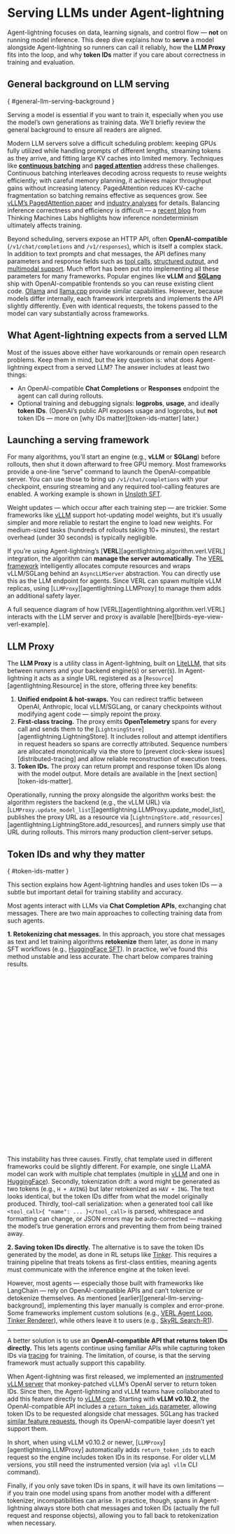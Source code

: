 # Serving LLMs under Agent-lightning

Agent-lightning focuses on data, learning signals, and control flow — **not** on running model inference. This deep dive explains how to **serve** a model alongside Agent-lightning so runners can call it reliably, how the **LLM Proxy** fits into the loop, and why **token IDs** matter if you care about correctness in training and evaluation.

## General background on LLM serving

[](){ #general-llm-serving-background }

Serving a model is essential if you want to train it, especially when you use the model’s own generations as training data. We’ll briefly review the general background to ensure all readers are aligned.

Modern LLM servers solve a difficult scheduling problem: keeping GPUs fully utilized while handling prompts of different lengths, streaming tokens as they arrive, and fitting large KV caches into limited memory. Techniques like [**continuous batching**](https://www.anyscale.com/blog/continuous-batching-llm-inference) and [**paged attention**](https://arxiv.org/abs/2309.06180) address these challenges. Continuous batching interleaves decoding across requests to reuse weights efficiently; with careful memory planning, it achieves major throughput gains without increasing latency. PagedAttention reduces KV-cache fragmentation so batching remains effective as sequences grow. See [vLLM’s PagedAttention paper](https://arxiv.org/abs/2309.06180) and [industry analyses](https://www.baseten.co/blog/continuous-vs-dynamic-batching-for-ai-inference/) for details. Balancing inference correctness and efficiency is difficult — a [recent blog](https://thinkingmachines.ai/blog/defeating-nondeterminism-in-llm-inference/) from Thinking Machines Labs highlights how inference nondeterminism ultimately affects training.

Beyond scheduling, servers expose an HTTP API, often **OpenAI-compatible** (`/v1/chat/completions` and `/v1/responses`), which is itself a complex stack. In addition to text prompts and chat messages, the API defines many parameters and response fields such as [tool calls](https://platform.openai.com/docs/guides/function-calling), [structured output](https://platform.openai.com/docs/guides/structured-outputs), and [multimodal support](https://platform.openai.com/docs/guides/images-vision). Much effort has been put into implementing all these parameters for many frameworks. Popular engines like **vLLM** and [**SGLang**](https://github.com/sgl-project/sglang) ship with OpenAI-compatible frontends so you can reuse existing client code. [Ollama](https://ollama.com/blog/openai-compatibility) and [llama.cpp](https://llama-cpp-python.readthedocs.io/en/latest/server/) provide similar capabilities. However, because models differ internally, each framework interprets and implements the API slightly differently. Even with identical requests, the tokens passed to the model can vary substantially across frameworks.

## What Agent-lightning expects from a served LLM

Most of the issues above either have workarounds or remain open research problems. Keep them in mind, but the key question is: what does Agent-lightning expect from a served LLM? The answer includes at least two things:

* An OpenAI-compatible **Chat Completions** or **Responses** endpoint the agent can call during rollouts.
* Optional training and debugging signals: **logprobs**, **usage**, and ideally **token IDs**. (OpenAI’s public API exposes usage and logprobs, but **not** token IDs — more on [why IDs matter][token-ids-matter] later.)

## Launching a serving framework

For many algorithms, you’ll start an engine (e.g., **vLLM** or **SGLang**) before rollouts, then shut it down afterward to free GPU memory. Most frameworks provide a one-line “serve” command to launch the OpenAI-compatible server. You can use those to bring up `/v1/chat/completions` with your checkpoint, ensuring streaming and any required tool-calling features are enabled. A working example is shown in [Unsloth SFT](../how-to/unsloth-sft.md).

Weight updates — which occur after each training step — are trickier. Some frameworks like [vLLM](https://vllm.ai/) support hot-updating model weights, but it’s usually simpler and more reliable to restart the engine to load new weights. For medium-sized tasks (hundreds of rollouts taking 10+ minutes), the restart overhead (under 30 seconds) is typically negligible.

If you’re using Agent-lightning’s [**VERL**][agentlightning.algorithm.verl.VERL] integration, the algorithm can **manage the server automatically**. The [VERL framework](https://github.com/volcengine/verl) intelligently allocates compute resources and wraps vLLM/SGLang behind an `AsyncLLMServer` abstraction. You can directly use this as the LLM endpoint for agents. Since VERL can spawn multiple vLLM replicas, using [`LLMProxy`][agentlightning.LLMProxy] to manage them adds an additional safety layer.

A full sequence diagram of how [VERL][agentlightning.algorithm.verl.VERL] interacts with the LLM server and proxy is available [here][birds-eye-view-verl-example].

## LLM Proxy

The **LLM Proxy** is a utility class in Agent-lightning, built on [LiteLLM](https://docs.litellm.ai/), that sits between runners and your backend engine(s) or server(s). In Agent-lightning it acts as a single URL registered as a [`Resource`][agentlightning.Resource] in the store, offering three key benefits:

1. **Unified endpoint & hot-swaps.** You can redirect traffic between OpenAI, Anthropic, local vLLM/SGLang, or canary checkpoints without modifying agent code — simply repoint the proxy.
2. **First-class tracing.** The proxy emits **OpenTelemetry** spans for every call and sends them to the [`LightningStore`][agentlightning.LightningStore]. It includes rollout and attempt identifiers in request headers so spans are correctly attributed. Sequence numbers are allocated monotonically via the store to [prevent clock-skew issues][distributed-tracing] and allow reliable reconstruction of execution trees.
3. **Token IDs.** The proxy can return prompt and response token IDs along with the model output. More details are available in the [next section][token-ids-matter].

Operationally, running the proxy alongside the algorithm works best: the algorithm registers the backend (e.g., the vLLM URL) via [`LLMProxy.update_model_list`][agentlightning.LLMProxy.update_model_list], publishes the proxy URL as a resource via [`LightningStore.add_resources`][agentlightning.LightningStore.add_resources], and runners simply use that URL during rollouts. This mirrors many production client–server setups.

## Token IDs and why they matter

[](){ #token-ids-matter }

This section explains how Agent-lightning handles and uses token IDs — a subtle but important detail for training stability and accuracy.

Most agents interact with LLMs via **Chat Completion APIs**, exchanging chat messages. There are two main approaches to collecting training data from such agents.

**1. Retokenizing chat messages.**
In this approach, you store chat messages as text and let training algorithms **retokenize** them later, as done in many SFT workflows (e.g., [HuggingFace SFT](https://huggingface.co/docs/trl/sft_trainer)).
In practice, we’ve found this method unstable and less accurate. The chart below compares training results.


<div style="height:400px">
<canvas data-chart='{
  "type": "line",
  "data": {
    "labels": [0.0, 32.0, 64.0, 96.0, 128.0, 160.0, 192.0, 224.0, 256.0, 288.0, 320.0, 352.0, 384.0, 416.0, 448.0, 480.0],
    "datasets": [
      {
        "label": "With Token IDs from Retokenization",
        "data": [0.49, 0.512, 0.54, 0.532, 0.54, 0.466, 0.328, 0.358, 0.348, 0.35, 0.346, 0.372, 0.346, 0.33, 0.346, 0.332],
        "spanGaps": true
      },
      {
        "label": "Retokenization (Run Again)",
        "data": [0.494, 0.526, 0.536, 0.554, 0.544, 0.556, 0.568, 0.552, 0.45, 0.466, 0.474, 0.47, 0.464, 0.476, 0.488, 0.432],
        "spanGaps": true
      },
      {
        "label": "With Token IDs from Engine",
        "data": [0.494, 0.522, 0.514, 0.538, 0.53, 0.564, 0.564, 0.586, 0.594, 0.604, 0.618, 0.584, 0.606, 0.558, 0.612, 0.588],
        "spanGaps": true
      }
    ]
  },
  "options": {
    "interaction": {
      "mode": "nearest",
      "intersect": false
    },
    "plugins": {
      "legend": {
        "display": true,
        "position": "top"
      },
      "title": {
        "display": true,
        "text": "Agent Training Results Comparison"
      }
    },
    "scales": {
      "x": {
        "title": {
          "display": true,
          "text": "Step"
        }
      },
      "y": {
        "title": {
          "display": true,
          "text": "Reward"
        }
      }
    }
  }
}'></canvas>
</div>

This instability has three causes. Firstly, chat template used in different frameworks could be slightly different. For example, one single LLaMA model can work with multiple chat templates (multiple in [vLLM](https://github.com/vllm-project/vllm/tree/1d165d6d859d3c50720f0c07209db2363c4fd33b/examples) and one in [HuggingFace](https://huggingface.co/meta-llama)). Secondly, tokenization drift: a word might be generated as two tokens (e.g., `H + AVING`) but later retokenized as `HAV + ING`. The text looks identical, but the token IDs differ from what the model originally produced. Thirdly, tool-call serialization: when a generated tool call like `<tool_call>{ "name": ... }</tool_call>` is parsed, whitespace and formatting can change, or JSON errors may be auto-corrected — masking the model’s true generation errors and preventing them from being trained away.

**2. Saving token IDs directly.**
The alternative is to save the token IDs generated by the model, as done in RL setups like [Tinker](https://thinkingmachines.ai/tinker/). This requires a training pipeline that treats tokens as first-class entities, meaning agents must communicate with the inference engine at the token level.

However, most agents — especially those built with frameworks like LangChain — rely on OpenAI-compatible APIs and can’t tokenize or detokenize themselves. As mentioned [earlier][general-llm-serving-background], implementing this layer manually is complex and error-prone. Some frameworks implement custom solutions (e.g., [VERL Agent Loop](https://github.com/volcengine/verl/blob/4da0d3d3188072772cb2ec817b3d6cf4a463821f/recipe/langgraph_agent/chat_model.py), [Tinker Renderer](https://github.com/thinking-machines-lab/tinker-cookbook/blob/34a6588d7055040c259985d98e71c0140b389ba7/tinker_cookbook/renderers.py)), while others leave it to users (e.g., [SkyRL Search-R1](https://novasky-ai.notion.site/skyrl-searchr1)).

----

A better solution is to use an **OpenAI-compatible API that returns token IDs directly.** This lets agents continue using familiar APIs while capturing token IDs via [tracing](../tutorials/traces.md) for training. The limitation, of course, is that the serving framework must actually support this capability.

When Agent-lightning was first released, we implemented an [instrumented vLLM server](https://github.com/microsoft/agent-lightning/blob/v0.1/agentlightning/instrumentation/vllm.py) that monkey-patched vLLM’s OpenAI server to return token IDs. Since then, the Agent-lightning and vLLM teams have collaborated to add this feature directly to [vLLM core](https://github.com/vllm-project/vllm/pull/22587). Starting with **vLLM v0.10.2**, the OpenAI-compatible API includes a [`return_token_ids` parameter](https://docs.vllm.ai/en/v0.10.2/serving/openai_compatible_server.html#api-reference), allowing token IDs to be requested alongside chat messages. SGLang has tracked [similar feature requests](https://github.com/sgl-project/sglang/issues/2634), though its OpenAI-compatible layer doesn’t yet support them.

In short, when using vLLM v0.10.2 or newer, [`LLMProxy`][agentlightning.LLMProxy] automatically adds `return_token_ids` to each request so the engine includes token IDs in its response. For older vLLM versions, you still need the instrumented version (via `agl vllm` CLI command).

Finally, if you only save token IDs in spans, it will have its own limitations — if you train one model using spans from another model with a different tokenizer, incompatibilities can arise. In practice, though, spans in Agent-lightning always store both chat messages and token IDs (actually the full request and response objects), allowing you to fall back to retokenization when necessary.
